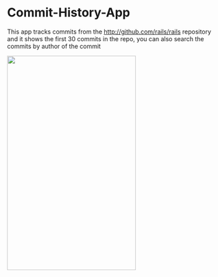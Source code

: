 # Commit-History-App

This app tracks commits from the http://github.com/rails/rails repository and it shows the first 30 commits 
in the repo, you can also search the commits by author of the commit

<img src="" width="300" height="500"/>
